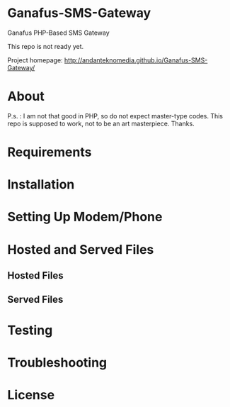 # Ganafus-SMS-Gateway
Ganafus PHP-Based SMS Gateway

This repo is not ready yet.

Project homepage: http://andanteknomedia.github.io/Ganafus-SMS-Gateway/

# About


P.s. :
I am not that good in PHP, so do not expect master-type codes.
This repo is supposed to work, not to be an art masterpiece. 
Thanks.

# Requirements

# Installation

# Setting Up Modem/Phone

# Hosted and Served Files
## Hosted Files
## Served Files

# Testing

# Troubleshooting

# License